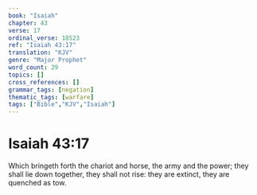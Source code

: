 ```yaml
---
book: "Isaiah"
chapter: 43
verse: 17
ordinal_verse: 18523
ref: "Isaiah 43:17"
translation: "KJV"
genre: "Major Prophet"
word_count: 29
topics: []
cross_references: []
grammar_tags: [negation]
thematic_tags: [warfare]
tags: ["Bible","KJV","Isaiah"]
---
```


# Isaiah 43:17

Which bringeth forth the chariot and horse, the army and the power; they shall lie down together, they shall not rise: they are extinct, they are quenched as tow.
